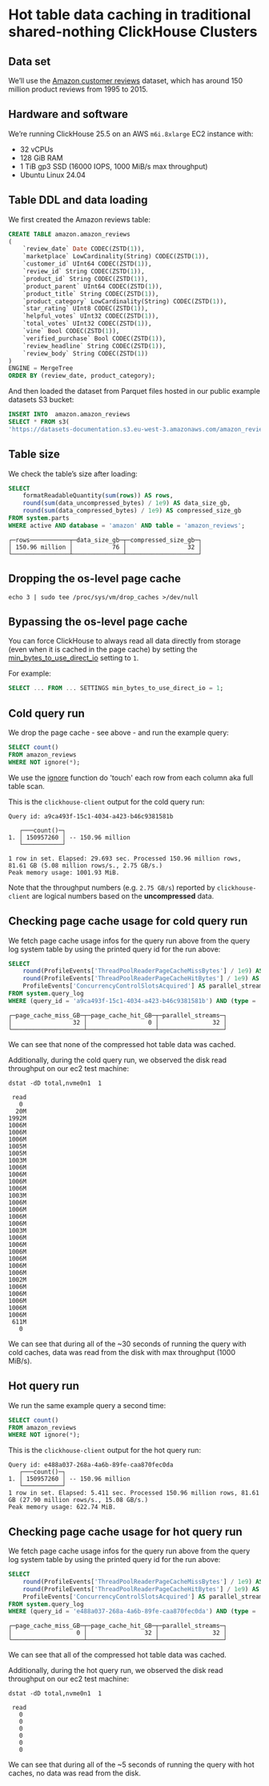 # Hot table data caching in traditional shared-nothing ClickHouse Clusters


## Data set

We’ll use the [Amazon customer reviews](https://clickhouse.com/docs/getting-started/example-datasets/amazon-reviews) dataset, which has around 150 million product reviews from 1995 to 2015.


## Hardware and software

We’re running ClickHouse 25.5 on an AWS `m6i.8xlarge` EC2 instance with:
- 32 vCPUs
- 128 GiB RAM
- 1 TiB gp3 SSD (16000 IOPS, 1000 MiB/s max throughput) 
- Ubuntu Linux 24.04

## Table DDL and data loading

We first created the Amazon reviews table:

```sql
CREATE TABLE amazon.amazon_reviews
(
    `review_date` Date CODEC(ZSTD(1)),
    `marketplace` LowCardinality(String) CODEC(ZSTD(1)),
    `customer_id` UInt64 CODEC(ZSTD(1)),
    `review_id` String CODEC(ZSTD(1)),
    `product_id` String CODEC(ZSTD(1)),
    `product_parent` UInt64 CODEC(ZSTD(1)),
    `product_title` String CODEC(ZSTD(1)),
    `product_category` LowCardinality(String) CODEC(ZSTD(1)),
    `star_rating` UInt8 CODEC(ZSTD(1)),
    `helpful_votes` UInt32 CODEC(ZSTD(1)),
    `total_votes` UInt32 CODEC(ZSTD(1)),
    `vine` Bool CODEC(ZSTD(1)),
    `verified_purchase` Bool CODEC(ZSTD(1)),
    `review_headline` String CODEC(ZSTD(1)),
    `review_body` String CODEC(ZSTD(1))
)
ENGINE = MergeTree
ORDER BY (review_date, product_category);
```

And then loaded the dataset from Parquet files hosted in our public example datasets S3 bucket:

```sql
INSERT INTO  amazon.amazon_reviews
SELECT * FROM s3(
'https://datasets-documentation.s3.eu-west-3.amazonaws.com/amazon_reviews/amazon_reviews_*.snappy.parquet');

```

## Table size

We check the table’s size after loading:
```sql
SELECT
    formatReadableQuantity(sum(rows)) AS rows,
    round(sum(data_uncompressed_bytes) / 1e9) AS data_size_gb,
    round(sum(data_compressed_bytes) / 1e9) AS compressed_size_gb
FROM system.parts
WHERE active AND database = 'amazon' AND table = 'amazon_reviews';
```

```text
┌─rows───────────┬─data_size_gb─┬─compressed_size_gb─┐
│ 150.96 million │           76 │                 32 │
└────────────────┴──────────────┴────────────────────┘
```

## Dropping the os-level page cache
```
echo 3 | sudo tee /proc/sys/vm/drop_caches >/dev/null
```

## Bypassing the os-level page cache
You can force ClickHouse to always read all data directly from storage (even when it is cached in the page cache) by setting the [min_bytes_to_use_direct_io](https://clickhouse.com/docs/operations/settings/settings#min_bytes_to_use_direct_io) setting to `1`.

For example:
```sql
SELECT ... FROM ... SETTINGS min_bytes_to_use_direct_io = 1;
```




## Cold query run
We drop the page cache - see above - and run the example query:
```sql
SELECT count()
FROM amazon_reviews
WHERE NOT ignore(*);
```

We use the [ignore](https://clickhouse.com/docs/sql-reference/functions/other-functions#ignore) function do 'touch' each row from each column aka full table scan.

This is the `clickhouse-client` output for the cold query run:
```text
Query id: a9ca493f-15c1-4034-a423-b46c9381581b

   ┌───count()─┐
1. │ 150957260 │ -- 150.96 million
   └───────────┘

1 row in set. Elapsed: 29.693 sec. Processed 150.96 million rows, 81.61 GB (5.08 million rows/s., 2.75 GB/s.)
Peak memory usage: 1001.93 MiB.
```

Note that the throughput numbers (e.g. `2.75 GB/s`) reported by `clickhouse-client` are logical numbers based on the **uncompressed** data.

## Checking page cache usage for cold query run
We fetch page cache usage infos for the query run above from the query log system table by using the printed query id for the run above:

```sql
SELECT
    round(ProfileEvents['ThreadPoolReaderPageCacheMissBytes'] / 1e9) AS page_cache_miss_GB,
    round(ProfileEvents['ThreadPoolReaderPageCacheHitBytes'] / 1e9) AS page_cache_hit_GB,
    ProfileEvents['ConcurrencyControlSlotsAcquired'] AS parallel_streams
FROM system.query_log
WHERE (query_id = 'a9ca493f-15c1-4034-a423-b46c9381581b') AND (type = 'QueryFinish');
```

```text
┌─page_cache_miss_GB─┬─page_cache_hit_GB─┬─parallel_streams─┐
│                 32 │                 0 │               32 │
└────────────────────┴───────────────────┴──────────────────┘
```

We can see that none of the compressed hot table data was cached.

Additionally, during the cold query run, we observed the disk read throughput on our ec2 test machine:

```text
dstat -dD total,nvme0n1  1

 read
   0 
  20M
1992M
1006M
1006M
1006M
1005M
1005M
1003M
1006M
1006M
1006M
1006M
1003M
1006M
1006M
1006M
1006M
1003M
1006M
1006M
1006M
1006M
1006M
1006M
1002M
1006M
1006M
1006M
1006M
1006M
 611M
   0 
```

We can see that during all of the ~30 seconds of running the query with cold caches, data was read from the disk with max throughput (1000 MiB/s).



## Hot query run
We run the same example query a second time:
```sql
SELECT count()
FROM amazon_reviews
WHERE NOT ignore(*);
```


This is the `clickhouse-client` output for the hot query run:
```text
Query id: e488a037-268a-4a6b-89fe-caa870fec0da
   ┌───count()─┐
1. │ 150957260 │ -- 150.96 million
   └───────────┘
1 row in set. Elapsed: 5.411 sec. Processed 150.96 million rows, 81.61 GB (27.90 million rows/s., 15.08 GB/s.)
Peak memory usage: 622.74 MiB.
```


## Checking page cache usage for hot query run
We fetch page cache usage infos for the query run above from the query log system table by using the printed query id for the run above:

```sql
SELECT
    round(ProfileEvents['ThreadPoolReaderPageCacheMissBytes'] / 1e9) AS page_cache_miss_GB,
    round(ProfileEvents['ThreadPoolReaderPageCacheHitBytes'] / 1e9) AS page_cache_hit_GB,
    ProfileEvents['ConcurrencyControlSlotsAcquired'] AS parallel_streams
FROM system.query_log
WHERE (query_id = 'e488a037-268a-4a6b-89fe-caa870fec0da') AND (type = 'QueryFinish');
```

```text
┌─page_cache_miss_GB─┬─page_cache_hit_GB─┬─parallel_streams─┐
│                  0 │                32 │               32 │
└────────────────────┴───────────────────┴──────────────────┘
```

We can see that all of the compressed hot table data was cached.

Additionally, during the hot query run, we observed the disk read throughput on our ec2 test machine:

```text
dstat -dD total,nvme0n1  1

 read
   0 
   0 
   0 
   0 
   0 
   0 
```

We can see that during all of the ~5 seconds of running the query with hot caches, no data was read from the disk.